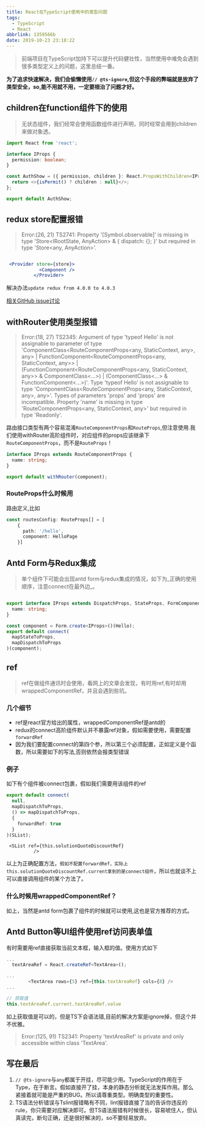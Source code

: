 ```yaml
---
title: React在TypeScript使用中的类型问题
tags:
  - TypeScript
  - React
abbrlink: 1359566b
date: 2019-10-23 23:18:22
---
```

> 前端项目在TypeScript加持下可以提升代码健壮性，当然使用中难免会遇到很多类型定义上的问题，这里总结一番。

__为了追求快速解决，我们会偷懒使用`// @ts-ignore`,但这个手段的弊端就是放弃了类型安全，so,能不用就不用，一定要根治了问题才好。__


## children在function组件下的使用

> 无状态组件，我们经常会使用函数组件进行声明，同时经常会用到children来做对象透。

```typescript
import React from 'react';

interface IProps {
  permission: boolean;
}

const AuthShow = ({ permission, children }: React.PropsWithChildren<IProps>) => {
  return <>{isPermit() ? children : null}</>;
};

export default AuthShow;
```

## redux store配置报错

> Error:(26, 21) TS2741: Property '[Symbol.observable]' is missing in type 'Store<IRootState, AnyAction> & { dispatch: {}; }' but required in type 'Store<any, AnyAction>'.


```jsx

 <Provider store={store}>
            <Component />
          </Provider>
```

解决办法`update redux from 4.0.0 to 4.0.3`

[相关GitHub issue讨论](https://github.com/reduxjs/redux/issues/3466)

## withRouter使用类型报错

> Error:(18, 27) TS2345: Argument of type 'typeof Hello' is not assignable to parameter of type 'ComponentClass<RouteComponentProps<any, StaticContext, any>, any> | FunctionComponent<RouteComponentProps<any, StaticContext, any>> | (FunctionComponent<RouteComponentProps<any, StaticContext, any>> & ComponentClass<...>) | (ComponentClass<...> & FunctionComponent<...>)'.
  Type 'typeof Hello' is not assignable to type 'ComponentClass<RouteComponentProps<any, StaticContext, any>, any>'.
    Types of parameters 'props' and 'props' are incompatible.
      Property 'name' is missing in type 'RouteComponentProps<any, StaticContext, any>' but required in type 'Readonly<IProps>'.

路由接口类型有两个容易混淆`RouteComponentProps`和`RouteProps`,但注意使用.我们使用withRouter高阶组件时，对应组件的props应该继承下`RouteComponentProps`，而不是`RouteProps`！

```typescript
interface IProps extends RouteComponentProps {
  name: string;
}

export default withRouter(component);

```

### RouteProps什么时候用

路由定义,比如

```typescript
const routesConfig: RouteProps[] = [
    {
      path: '/hello',
      component: HelloPage 
    }]
```


## Antd Form与Redux集成

> 单个组件下可能会出现antd form与redux集成的情况，如下为_正确的使用顺序，注意connect在最外边_。

```typescript

export interface IProps extends DispatchProps, StateProps, FormComponentProps {
  name: string;
}

const component = Form.create<IProps>()(Hello);
export default connect(
  mapStateToProps,
  mapDispatchToProps
)(component);

```

## ref
> ref在做组件通讯时会使用，看网上的文章会发现，有时用ref,有时却用wrappedComponentRef，并且会遇到些坑。

### 几个细节
- ref是react官方给出的属性，wrappedComponentRef是antd的
- redux的connect高阶组件默认并不暴露ref对象，假如需要使用，需要配置`forwardRef`
- 因为我们要配置connect的第四个参，所以第三个必须配置，正如定义是个函数，所以需要如下的写法,否则依然会报类型错误

### 例子
如下有个组件被connect包裹，假如我们需要用该组件的ref
```typescript
export default connect(
  null,
  mapDispatchToProps,
  () => mapDispatchToProps,
  {
    forwardRef: true
  }
)(SList);
```

```
 <SList ref={this.solutionQuoteDiscountRef}
          />
```
以上为正确配置方法，`假如不配置forwardRef，实际上this.solutionQuoteDiscountRef.current拿到的是connect组件`，所以也就谈不上可以直接调用组件的某个方法了。

### 什么时候用wrappedComponentRef？
如上，当然是antd form包裹了组件的时候就可以使用,这也是官方推荐的方式。

## Antd Button等UI组件使用ref访问表单值
有时需要用ref直接获取当前文本框，输入框的值。使用方式如下

```typescript
...
  textAreaRef = React.createRef<TextArea>();

...
        <TextArea rows={5} ref={this.textAreaRef} cols={8} />
...

// 获取值
this.textAreaRef.current.textAreaRef.value

```
如上获取值是可以的，但是TS下会语法错,目前的解决方案是ignore掉，但这个并不优雅。
> Error:(125, 91) TS2341: Property 'textAreaRef' is private and only accessible within class 'TextArea'.



## 写在最后

1. `// @ts-ignore`与`any`都属于开挂，尽可能少用。TypeScript的作用在于Type，在于断言。假如直接开了挂，本身的静态分析就无法发挥作用。那么紧接着就可能是严重的BUG。所以请尊重类型。明确类型的重要性。
2. TS语法分析错误与Tslint报错略有不同，lint报错直接了当的告诉你违反的rule，你只需要对应解决即可。但TS语法报错有时候很长，容易唬住人，但认真读完，断句正确，还是很好解决的，so不要轻易放弃。


